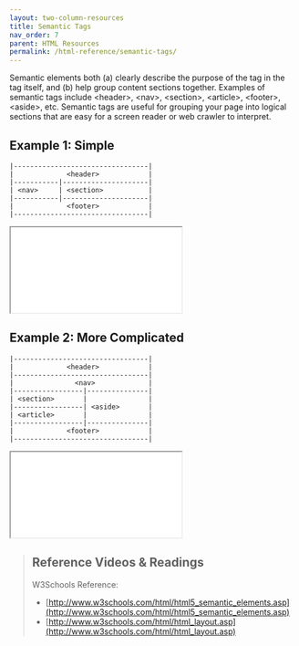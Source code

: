 ```yaml
---
layout: two-column-resources
title: Semantic Tags
nav_order: 7
parent: HTML Resources
permalink: /html-reference/semantic-tags/
---
```


Semantic elements both (a) clearly describe the purpose of the tag in the tag itself, and (b) help group content sections together. Examples of semantic tags include &lt;header&gt;, &lt;nav&gt;, &lt;section&gt;, &lt;article&gt;, &lt;footer&gt;, &lt;aside&gt;, etc. Semantic tags are useful for grouping your page into logical sections that are easy for a screen reader or web crawler to interpret.

## Example 1: Simple
```
|---------------------------------|
|             <header>            |
|-----------|---------------------|
| <nav>     | <section>           |
|-----------|---------------------|
|             <footer>            |
|---------------------------------|
```
<iframe src="//codepen.io/vanwars/embed/zBYeRm/?theme-id=18654&default-tab=html,result" allowfullscreen="true" class="codepen-frame"></iframe>

## Example 2: More Complicated
```
|---------------------------------|
|             <header>            |
|---------------------------------|
|               <nav>             |
|-----------------|---------------|
| <section>       |               |
|-----------------| <aside>       |
| <article>       |               |
|-----------------|---------------|
|             <footer>            |
|---------------------------------|
```
<iframe src="//codepen.io/vanwars/embed/rLNPoq/?theme-id=18654&default-tab=html,result" allowfullscreen="true" class="codepen-frame"></iframe>



> ## Reference Videos & Readings
> W3Schools Reference:
> * [http://www.w3schools.com/html/html5_semantic_elements.asp](http://www.w3schools.com/html/html5_semantic_elements.asp)
> * [http://www.w3schools.com/html/html_layout.asp](http://www.w3schools.com/html/html_layout.asp)